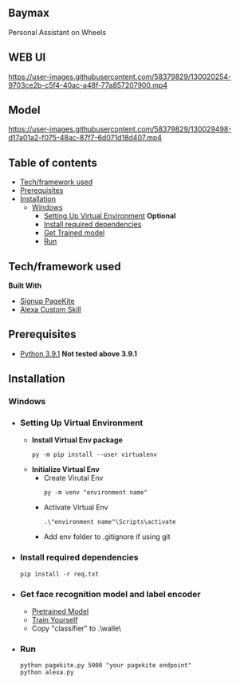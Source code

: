 ## Baymax
Personal Assistant on Wheels


## WEB UI


https://user-images.githubusercontent.com/58379829/130020254-9703ce2b-c5f4-40ac-a48f-77a857207900.mp4

## Model


https://user-images.githubusercontent.com/58379829/130029498-d17a01a2-f075-48ac-87f7-6d071d18d407.mp4




## Table of contents
- [Tech/framework used](#Tech/framework-used)
- [Prerequisites](#Prerequisites)
- [Installation](#Installation)
   - [Windows](#Windows)
      - [Setting Up Virtual Environment](#Setting-Up-Virtual-Environment) <b>Optional</b>
      - [Install required dependencies](#Install-required-dependencies)
      - [Get Trained model](#Get-face-recognition-model-and-label-encoder)
      - [Run](#Run)

## Tech/framework used
<b>Built With</b>
* [Signup PageKite](http://pagekite.net/)
* [Alexa Custom Skill](https://developer.amazon.com/en-US/alexa)

## Prerequisites
- [Python 3.9.1](https://www.python.org/downloads/release/python-391/) <b>Not tested above 3.9.1 </b>

## Installation
### Windows
*  ### Setting Up Virtual Environment
   *  <b>Install Virtual Env package </b>
       ```
       py -m pip install --user virtualenv
       ```
   *  <b>Initialize Virtual Env </b>   
      *  Create Virutal Env 
         ```
         py -m venv "environment name"
         ```
      *  Activate Virtual Env 
         ```
         .\"environment name"\Scripts\activate
         ```
      *  Add env folder to .gitignore if using git
* ### Install required dependencies
   ```
   pip install -r req.txt  
   ```
* ### Get face recognition model and label encoder
   - [Pretrained Model](https://github.com/pratikksahu/walle/tree/recognizer)
   - [Train Yourself](https://github.com/pratikksahu/walle/tree/train_model)
   - Copy "classifier" to .\walle\

* ### Run
   ```
   python pagekite.py 5000 "your pagekite endpoint"
   python alexa.py
   ```
   
   
